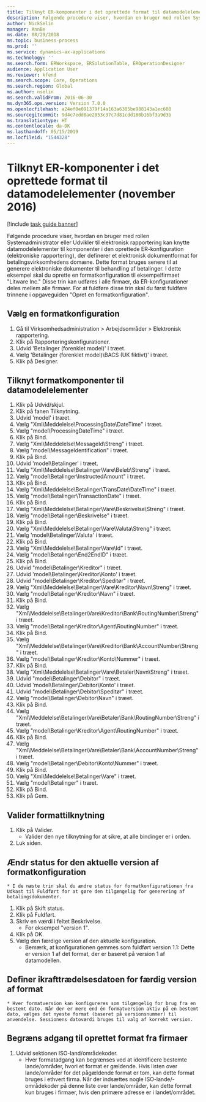 ```yaml
---
title: Tilknyt ER-komponenter i det oprettede format til datamodelelementer (november 2016)
description: Følgende procedure viser, hvordan en bruger med rollen Systemadministrator eller Udvikler til elektronisk rapportering kan knytte datamodelelementer til komponenter i den oprettede ER-konfiguration (elektroniske rapportering), der definerer et elektronisk dokumentformat for betalingsvirksomhedens domæne.
author: NickSelin
manager: AnnBe
ms.date: 08/29/2018
ms.topic: business-process
ms.prod: ''
ms.service: dynamics-ax-applications
ms.technology: ''
ms.search.form: ERWorkspace, ERSolutionTable, EROperationDesigner
audience: Application User
ms.reviewer: kfend
ms.search.scope: Core, Operations
ms.search.region: Global
ms.author: nselin
ms.search.validFrom: 2016-06-30
ms.dyn365.ops.version: Version 7.0.0
ms.openlocfilehash: a24ef0e091379f14a163a6385be988143a1ec608
ms.sourcegitcommit: 9d4c7edd0ae2053c37c7d81cdd180b16bf3a9d3b
ms.translationtype: HT
ms.contentlocale: da-DK
ms.lasthandoff: 05/15/2019
ms.locfileid: "1544328"
---
```

# <a name="er-map-components-of-the-created-format-to-data-model-elements-november-2016"></a>Tilknyt ER-komponenter i det oprettede format til datamodelelementer (november 2016)

[!include [task guide banner](../../includes/task-guide-banner.md)]

Følgende procedure viser, hvordan en bruger med rollen Systemadministrator eller Udvikler til elektronisk rapportering kan knytte datamodelelementer til komponenter i den oprettede ER-konfiguration (elektroniske rapportering), der definerer et elektronisk dokumentformat for betalingsvirksomhedens domæne. Dette format bruges senere til at generere elektroniske dokumenter til behandling af betalinger. I dette eksempel skal du oprette en formatkonfiguration til eksempelfirmaet "Litware Inc." Disse trin kan udføres i alle firmaer, da ER-konfigurationer deles mellem alle firmaer. For at fuldføre disse trin skal du først fuldføre trinnene i opgaveguiden "Opret en formatkonfiguration".


## <a name="select-a-format-configuration"></a>Vælg en formatkonfiguration
1. Gå til Virksomhedsadministration > Arbejdsområder > Elektronisk rapportering.
2. Klik på Rapporteringskonfigurationer.
3. Udvid 'Betalinger (forenklet model)' i træet.
4. Vælg 'Betalinger (forenklet model)\BACS (UK fiktivt)' i træet.
5. Klik på Designer.

## <a name="map-format-components-to-data-model-elements"></a>Tilknyt formatkomponenter til datamodelelementer
1. Klik på Udvid/skjul.
2. Klik på fanen Tilknytning.
3. Udvid 'model' i træet.
4. Vælg "Xml\Meddelelse\ProcessingDate\DateTime" i træet.
5. Vælg "model\ProcessingDateTime" i træet.
6. Klik på Bind.
7. Vælg "Xml\Meddelelse\MessageId\Streng" i træet.
8. Vælg "model\MessageIdentification" i træet.
9. Klik på Bind.
10. Udvid 'model\Betalinger' i træet.
11. Vælg "Xml\Meddelelse\Betalinger\Vare\Beløb\Streng" i træet.
12. Vælg "model\Betalinger\InstructedAmount" i træet.
13. Klik på Bind.
14. Vælg "Xml\Meddelelse\Betalinger\TransDate\DateTime" i træet.
15. Vælg "model\Betalinger\TransactionDate" i træet.
16. Klik på Bind.
17. Vælg "Xml\Meddelelse\Betalinger\Vare\Beskrivelse\Streng" i træet.
18. Vælg "model\Betalinger\Beskrivelse" i træet.
19. Klik på Bind.
20. Vælg "Xml\Meddelelse\Betalinger\Vare\Valuta\Streng" i træet.
21. Vælg 'model\Betalinger\Valuta' i træet.
22. Klik på Bind.
23. Vælg "Xml\Meddelelse\Betalinger\Vare\Id" i træet.
24. Vælg "model\Betalinger\End2EndID" i træet.
25. Klik på Bind.
26. Udvid "model\Betalinger\Kreditor" i træet.
27. Udvid 'model\Betalinger\Kreditor\Konto' i træet.
28. Udvid "model\Betalinger\Kreditor\Speditør" i træet.
29. Vælg "Xml\Meddelelse\Betalinger\Vare\Kreditor\Navn\Streng" i træet.
30. Vælg "model\Betalinger\Kreditor\Navn" i træet.
31. Klik på Bind.
32. Vælg "Xml\Meddelelse\Betalinger\Vare\Kreditor\Bank\RoutingNumber\Streng" i træet.
33. Vælg "model\Betalinger\Kreditor\Agent\RoutingNumber" i træet.
34. Klik på Bind.
35. Vælg "Xml\Meddelelse\Betalinger\Vare\Kreditor\Bank\AccountNumber\Streng" i træet.
36. Vælg "model\Betalinger\Kreditor\Konto\Nummer" i træet.
37. Klik på Bind.
38. Vælg "Xml\Meddelelse\Betalinger\Vare\Betaler\Navn\Streng" i træet.
39. Udvid "model\Betalinger\Debitor" i træet.
40. Udvid 'model\Betalinger\Debitor\Konto' i træet.
41. Udvid "model\Betalinger\Debitor\Speditør" i træet.
42. Vælg "model\Betalinger\Debitor\Navn" i træet.
43. Klik på Bind.
44. Vælg "Xml\Meddelelse\Betalinger\Vare\Betaler\Bank\RoutingNumber\Streng" i træet.
45. Vælg "model\Betalinger\Kreditor\Agent\RoutingNumber" i træet.
46. Klik på Bind.
47. Vælg "Xml\Meddelelse\Betalinger\Vare\Betaler\Bank\AccountNumber\Streng" i træet.
48. Vælg "model\Betalinger\Debitor\Konto\Nummer" i træet.
49. Klik på Bind.
50. Vælg "Xml\Meddelelse\Betalinger\Vare" i træet.
51. Vælg "model\Betalinger" i træet.
52. Klik på Bind.
53. Klik på Gem.

## <a name="validate-format-mapping"></a>Valider formattilknytning
1. Klik på Valider.
    * Valider den nye tilknytning for at sikre, at alle bindinger er i orden.  
2. Luk siden.

## <a name="change-status-of-the-current-version-of-format-configuration"></a>Ændr status for den aktuelle version af formatkonfiguration
    * I de næste trin skal du ændre status for formatkonfigurationen fra Udkast til Fuldført for at gøre den tilgængelig for generering af betalingsdokumenter.  
1. Klik på Skift status.
2. Klik på Fuldført.
3. Skriv en værdi i feltet Beskrivelse.
    * For eksempel "version 1".  
4. Klik på OK.
5. Vælg den færdige version af den aktuelle konfiguration.
    * Bemærk, at konfigurationen gemmes som fuldført version 1.1: Dette er version 1 af det format, der er baseret på version 1 af datamodellen.  

## <a name="define-effective-date-for-completed-version-of-format"></a>Definer ikrafttrædelsesdatoen for færdig version af format
    * Hver formatversion kan konfigureres som tilgængelig for brug fra en bestemt dato. Når der er mere end én formatversion aktiv på en bestemt dato, vælges det nyeste format (baseret på versionsnummer) til anvendelse. Sessionens datoværdi bruges til valg af korrekt version.  

## <a name="restrict-access-to-created-format-from-companies"></a>Begræns adgang til oprettet format fra firmaer
1. Udvid sektionen ISO-land/områdekoder.
    * Hver formatadgang kan begrænses ved at identificere bestemte lande/områder, hvori et format er gældende. Hvis listen over lande/områder for det pågældende format er tom, kan dette format bruges i ethvert firma. Når der indsættes nogle ISO-lande/-områdekoder på denne liste over lande/områder, kan dette format kun bruges i firmaer, hvis den primære adresse er i landet/området.  


